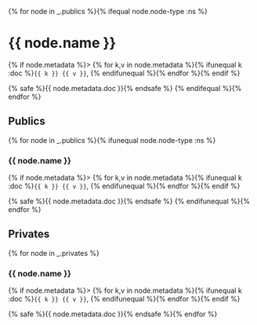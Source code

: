 {% for node in _.publics %}{% ifequal node.node-type :ns %}
# {{ node.name }}

{% if node.metadata %}> {% for k,v in node.metadata %}{% ifunequal k :doc %}`{{ k }} {{ v }}`, {% endifunequal %}{% endfor %}{% endif %}

{% safe %}{{ node.metadata.doc }}{% endsafe %}
{% endifequal %}{% endfor %}

## Publics

{% for node in _.publics %}{% ifunequal node.node-type :ns %}
<a name="{{ node.name }}"></a>
### {{ node.name }}

{% if node.metadata %}> {% for k,v in node.metadata %}{% ifunequal k :doc %}`{{ k }} {{ v }}`, {% endifunequal %}{% endfor %}{% endif %}

{% safe %}{{ node.metadata.doc }}{% endsafe %}
{% endifunequal %}{% endfor %}

## Privates 

{% for node in _.privates %}
<a name="{{ node.name }}"></a>
### {{ node.name }}

{% if node.metadata %}> {% for k,v in node.metadata %}{% ifunequal k :doc %}`{{ k }} {{ v }}`, {% endifunequal %}{% endfor %}{% endif %}

{% safe %}{{ node.metadata.doc }}{% endsafe %}{% endfor %}
